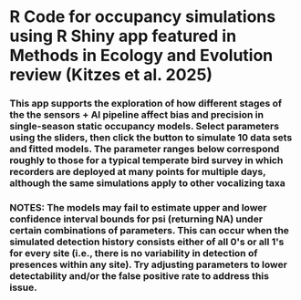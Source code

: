 # R Code for occupancy simulations using R Shiny app featured in Methods in Ecology and Evolution review (Kitzes et al. 2025) 

### This app supports the exploration of how different stages of the the sensors + AI pipeline affect bias and precision in single-season static occupancy models. Select parameters using the sliders, then click the button to simulate 10 data sets and fitted models. The parameter ranges below correspond roughly to those for a typical temperate bird survey in which recorders are deployed at many points for multiple days, although the same simulations apply to other vocalizing taxa

### NOTES: The models may fail to estimate upper and lower confidence interval bounds for psi (returning NA) under certain combinations of parameters. This can occur when the simulated detection history consists either of all 0's or all 1's for every site (i.e., there is no variability in detection of presences within any site). Try adjusting parameters to lower detectability and/or the false positive rate to address this issue.
